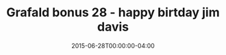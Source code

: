 ---
title: "Grafald bonus 28 - happy birtday jim davis"
type: "image"
date: 2015-06-28T00:00:00-04:00
draft: false
categories: ["Projects"]
image_path: "../img/2015/bonus_28.png"
alt_text: ""
---